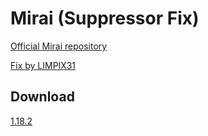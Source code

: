 # Mirai (Suppressor Fix)

[Official Mirai repository](https://github.com/etil2jz/Mirai)

[Fix by LIMPIX31](https://gist.github.com/LIMPIX31/f1b5a26f2e77542145ebfc4b63efe471)

## Download

[1.18.2](https://github.com/ChA0S-f4me/Mirai-Suppressor-Fix/releases/download/1.18.2/mirai-1.18.2-R0.1-SNAPSHOT-SF.jar)
